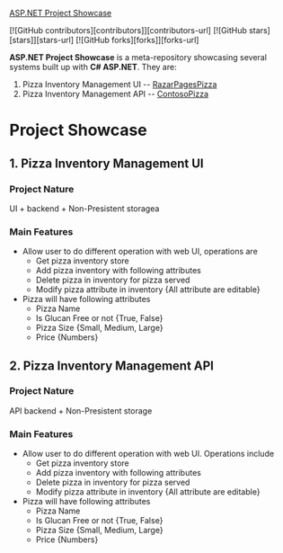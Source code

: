 [ASP.NET Project Showcase](github-homepage)

[![GitHub contributors][contributors]][contributors-url]
[![GitHub stars][stars]][stars-url]
[![GitHub forks][forks]][forks-url]

__ASP.NET Project Showcase__ is a meta-repository showcasing several systems built up with __C# ASP.NET__. They are:

1. Pizza Inventory Management UI -- [RazarPagesPizza](RazarPagesPizza)
2. Pizza Inventory Management API -- [ContosoPizza](ContosoPizza)


# Project Showcase

## 1. Pizza Inventory Management UI
### Project Nature
UI + backend + Non-Presistent storagea
### Main Features
- Allow user to do different operation with web UI, operations are
    - Get pizza inventory store
    - Add pizza inventory with following attributes
    - Delete pizza in inventory for pizza served
    - Modify pizza attribute in inventory {All attribute are editable}
- Pizza will have following attributes
    - Pizza Name
    - Is Glucan Free or not {True, False}
    - Pizza Size {Small, Medium, Large}
    - Price {Numbers}


## 2. Pizza Inventory Management API
### Project Nature
API backend + Non-Presistent storage
### Main Features
- Allow user to do different operation with web UI. Operations include
    - Get pizza inventory store
    - Add pizza inventory with following attributes
    - Delete pizza in inventory for pizza served
    - Modify pizza attribute in inventory {All attribute are editable}
- Pizza will have following attributes
    - Pizza Name
    - Is Glucan Free or not {True, False}
    - Pizza Size {Small, Medium, Large}
    - Price {Numbers}